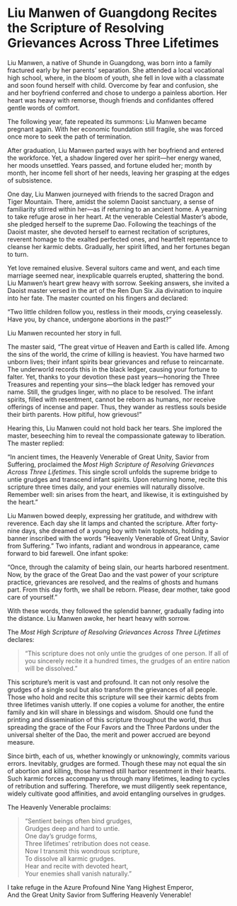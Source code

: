 # Liu Manwen of Guangdong Recites the Scripture of Resolving Grievances Across Three Lifetimes

Liu Manwen, a native of Shunde in Guangdong, was born into a family fractured early by her parents’ separation. She attended a local vocational high school, where, in the bloom of youth, she fell in love with a classmate and soon found herself with child. Overcome by fear and confusion, she and her boyfriend conferred and chose to undergo a painless abortion. Her heart was heavy with remorse, though friends and confidantes offered gentle words of comfort.

The following year, fate repeated its summons: Liu Manwen became pregnant again. With her economic foundation still fragile, she was forced once more to seek the path of termination.

After graduation, Liu Manwen parted ways with her boyfriend and entered the workforce. Yet, a shadow lingered over her spirit—her energy waned, her moods unsettled. Years passed, and fortune eluded her; month by month, her income fell short of her needs, leaving her grasping at the edges of subsistence.

One day, Liu Manwen journeyed with friends to the sacred Dragon and Tiger Mountain. There, amidst the solemn Daoist sanctuary, a sense of familiarity stirred within her—as if returning to an ancient home. A yearning to take refuge arose in her heart. At the venerable Celestial Master’s abode, she pledged herself to the supreme Dao. Following the teachings of the Daoist master, she devoted herself to earnest recitation of scriptures, reverent homage to the exalted perfected ones, and heartfelt repentance to cleanse her karmic debts. Gradually, her spirit lifted, and her fortunes began to turn.

Yet love remained elusive. Several suitors came and went, and each time marriage seemed near, inexplicable quarrels erupted, shattering the bond. Liu Manwen’s heart grew heavy with sorrow. Seeking answers, she invited a Daoist master versed in the art of the Ren Dun Six Jia divination to inquire into her fate. The master counted on his fingers and declared:

“Two little children follow you, restless in their moods, crying ceaselessly. Have you, by chance, undergone abortions in the past?”

Liu Manwen recounted her story in full.

The master said, “The great virtue of Heaven and Earth is called life. Among the sins of the world, the crime of killing is heaviest. You have harmed two unborn lives; their infant spirits bear grievances and refuse to reincarnate. The underworld records this in the black ledger, causing your fortune to falter. Yet, thanks to your devotion these past years—honoring the Three Treasures and repenting your sins—the black ledger has removed your name. Still, the grudges linger, with no place to be resolved. The infant spirits, filled with resentment, cannot be reborn as humans, nor receive offerings of incense and paper. Thus, they wander as restless souls beside their birth parents. How pitiful, how grievous!”

Hearing this, Liu Manwen could not hold back her tears. She implored the master, beseeching him to reveal the compassionate gateway to liberation. The master replied:

“In ancient times, the Heavenly Venerable of Great Unity, Savior from Suffering, proclaimed the *Most High Scripture of Resolving Grievances Across Three Lifetimes*. This single scroll unfolds the supreme bridge to untie grudges and transcend infant spirits. Upon returning home, recite this scripture three times daily, and your enemies will naturally dissolve. Remember well: sin arises from the heart, and likewise, it is extinguished by the heart.”

Liu Manwen bowed deeply, expressing her gratitude, and withdrew with reverence. Each day she lit lamps and chanted the scripture. After forty-nine days, she dreamed of a young boy with twin topknots, holding a banner inscribed with the words “Heavenly Venerable of Great Unity, Savior from Suffering.” Two infants, radiant and wondrous in appearance, came forward to bid farewell. One infant spoke:

“Once, through the calamity of being slain, our hearts harbored resentment. Now, by the grace of the Great Dao and the vast power of your scripture practice, grievances are resolved, and the realms of ghosts and humans part. From this day forth, we shall be reborn. Please, dear mother, take good care of yourself.”

With these words, they followed the splendid banner, gradually fading into the distance. Liu Manwen awoke, her heart heavy with sorrow.

The *Most High Scripture of Resolving Grievances Across Three Lifetimes* declares:

> “This scripture does not only untie the grudges of one person. If all of you sincerely recite it a hundred times, the grudges of an entire nation will be dissolved.”

This scripture’s merit is vast and profound. It can not only resolve the grudges of a single soul but also transform the grievances of all people. Those who hold and recite this scripture will see their karmic debts from three lifetimes vanish utterly. If one copies a volume for another, the entire family and kin will share in blessings and wisdom. Should one fund the printing and dissemination of this scripture throughout the world, thus spreading the grace of the Four Favors and the Three Pardons under the universal shelter of the Dao, the merit and power accrued are beyond measure.

Since birth, each of us, whether knowingly or unknowingly, commits various errors. Inevitably, grudges are formed. Though these may not equal the sin of abortion and killing, those harmed still harbor resentment in their hearts. Such karmic forces accompany us through many lifetimes, leading to cycles of retribution and suffering. Therefore, we must diligently seek repentance, widely cultivate good affinities, and avoid entangling ourselves in grudges.

The Heavenly Venerable proclaims:

> “Sentient beings often bind grudges,  
> Grudges deep and hard to untie.  
> One day’s grudge forms,  
> Three lifetimes’ retribution does not cease.  
> Now I transmit this wondrous scripture,  
> To dissolve all karmic grudges.  
> Hear and recite with devoted heart,  
> Your enemies shall vanish naturally.”

I take refuge in the Azure Profound Nine Yang Highest Emperor,  
And the Great Unity Savior from Suffering Heavenly Venerable!